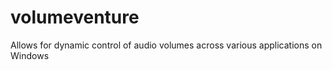 # volumeventure
 Allows for dynamic control of audio volumes across various applications on Windows

